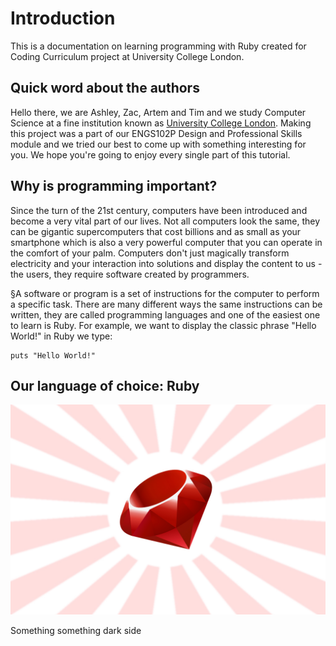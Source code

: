 # Introduction

This is a documentation on learning programming with Ruby created for Coding Curriculum project at University College London.

## Quick word about the authors

Hello there, we are Ashley, Zac, Artem and Tim and we study Computer Science at a fine institution known as [University College London](http://www.ucl.ac.uk/). Making this project was a part of our ENGS102P Design and Professional Skills module and we tried our best to come up with something interesting for you. We hope you're going to enjoy every single part of this tutorial.

## Why is programming important?

Since the turn of the 21st century, computers have been introduced and become a very vital part of our lives. Not all computers look the same, they can be gigantic supercomputers that cost billions and as small as your smartphone which is also a very powerful computer that you can operate in the comfort of your palm.
Computers don't just magically transform electricity and your interaction into solutions and display the content to us - the users, they require software created by programmers.

§A software or program is a set of instructions for the computer to perform a specific task. There are many different ways the same instructions can be written, they are called programming languages and one of the easiest one to learn is Ruby. For example, we want to display the classic phrase "Hello World!" in Ruby we type:

    puts "Hello World!"



## Our language of choice: Ruby

![Ruby](img/ruby.jpg)

Something something dark side